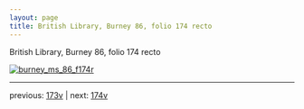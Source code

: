 ```yaml
---
layout: page
title: British Library, Burney 86, folio 174 recto
---
```


British Library, Burney 86, folio 174 recto

[![burney_ms_86_f174r](http://www.homermultitext.org/iipsrv?IIIF=/project/homer/pyramidal/deepzoom/bl/burney86imgs/v1/burney_ms_86_f174r.tif/full/800,/0/default.jpg)](http://www.homermultitext.org/ict2/?urn=urn:cite2:bl:burney86imgs.v1:burney_ms_86_f174r) 

---

previous:  [173v](../173v/) | next: [174v](../174v/)